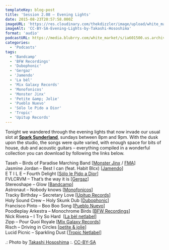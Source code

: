 ```yaml
---
templateKey: blog-post
title: 'Session 2.08 – Evening Lights'
date: 2015-08-23T20:57:58.000Z
imageURL: 'https://res.cloudinary.com/thekdizzler/image/upload/white_market/2015/08/11368969736_a022818f99_k-e1440357496329.jpg'
imageAlt: 'CC-BY-SA-Evening-Lights-by-Takashi-Hososhima'
format: 'audio'
podcastURL: https://media.blubrry.com/white_market/s/ia601500.us.archive.org/9/items/WhiteMarket20150823Session208/WhiteMarket-20150823-Session208.mp3
categories:
  - 'Podcasts'
tags:
  - 'Bandcamp'
  - 'BFW Recordings'
  - 'Dubophonic'
  - 'Gergaz'
  - 'Jamendo'
  - 'La bèl'
  - 'Mix Galaxy Records'
  - 'Monofonicos'
  - 'Monster Jinx'
  - 'Petite &amp; Jolie'
  - 'Pueblo Nuevo'
  - 'Sólo le Pido a Dior'
  - 'Tropic'
  - 'Upitup Records'
---
```


Tonight we wandered through the evening lights that now invade our usual slot at **[Spark Sunderland](http://www.sparksunderland.com/)**, sundays between 8pm and 9pm. With the dusk upon the studio, the songs were quite varied, with enough space for bits of house, dub and acoustic guitars – everything compiled in a wonderful collection you can download by following the links below.

Taseh – Birds of Paradise Marching Band \[[Monster Jinx](https://taseh.bandcamp.com/) / [FMA](http://freemusicarchive.org/music/Taseh/Dekotora/)\]  
Jasmine Jordan – Best I can (feat. Habit Blcx) \[[Jamendo](https://www.jamendo.com/en/list/a147554/time-travel-ep)\]  
E T I L E – Fourth Delight \[[Sólo le Pido a Dior](https://sololepidoadior.bandcamp.com/album/spd-08-our-imaginary-friend)\]  
FVLCRVM – That’s the way it is \[[Gergaz](http://www.gergaz.com/portfolio/fvlcrvm-notch-ep/)\]  
Stereoshape – Glow \[[Bandcamp](https://stereoshape.bandcamp.com/album/sepia)\]  
Astronaut – Nobody knows \[[Monofonicos](http://monofonicos.net/mns-005-va-colores-nublados/)\]  
Tracky Birthday – Secretary Love \[[Upitup Records](http://www.upitup.com/tracky/newalbum/)\]  
Holy Sound Crew – Holy Skunk Dub \[[Dubophonic](http://www.dubophonic.com/2015/03/dph020-mexican-stepper-run-tell-remixed.html)\]  
Francisco Pinto – Boo Boo Song \[[Pueblo Nuevo](https://archive.org/details/pn037)\]  
Poodleplay Arkestra – Monochrome Birds \[[BFW Recordings](http://www.bfwrecordings.com/releases/PoodleplayArkestra/MonochromeBirds/)\]  
Nick Rivera – I Try So Hard  \[[La bèl netlabel](http://www.labelnetlabel.com/releases/lbn023-nick-rivera-zamalek)\]  
Zipp – Pour Quoi Royale \[[Mix Galaxy Records](http://mixgalaxyrecords.com/releases/mixg032)\]  
Risch – Driving in Circles \[[petite & jolie](http://archive.org/details/petitejolie004/)\]  
Lucid Picnic – Sparkling Dust \[[Tropic Netlabel](http://www.tropic-netlabel.de/releases/tropic-69/)\]

.: Photo by [Takashi Hososhima](https://www.flickr.com/photos/htakashi/11368969736/) :. [CC-BY-SA](https://creativecommons.org/licenses/by-sa/2.0/)

